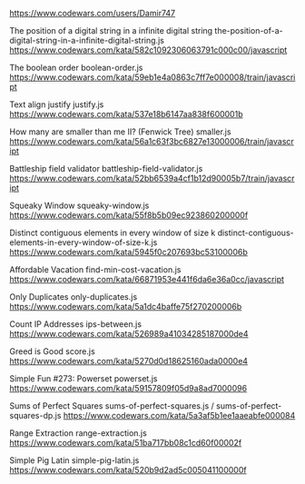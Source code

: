 https://www.codewars.com/users/Damir747

The position of a digital string in a infinite digital string
the-position-of-a-digital-string-in-a-infinite-digital-string.js
https://www.codewars.com/kata/582c1092306063791c000c00/javascript

The boolean order
boolean-order.js
https://www.codewars.com/kata/59eb1e4a0863c7ff7e000008/train/javascript

Text align justify
justify.js
https://www.codewars.com/kata/537e18b6147aa838f600001b

How many are smaller than me II? (Fenwick Tree)
smaller.js
https://www.codewars.com/kata/56a1c63f3bc6827e13000006/train/javascript

Battleship field validator
battleship-field-validator.js
https://www.codewars.com/kata/52bb6539a4cf1b12d90005b7/train/javascript

Squeaky Window
squeaky-window.js
https://www.codewars.com/kata/55f8b5b09ec923860200000f

Distinct contiguous elements in every window of size k
distinct-contiguous-elements-in-every-window-of-size-k.js
https://www.codewars.com/kata/5945f0c207693bc53100006b

Affordable Vacation
find-min-cost-vacation.js
https://www.codewars.com/kata/66871953e441f6da6e36a0cc/javascript

Only Duplicates
only-duplicates.js
https://www.codewars.com/kata/5a1dc4baffe75f270200006b

Count IP Addresses
ips-between.js
https://www.codewars.com/kata/526989a41034285187000de4

Greed is Good
score.js
https://www.codewars.com/kata/5270d0d18625160ada0000e4

Simple Fun #273: Powerset
powerset.js
https://www.codewars.com/kata/59157809f05d9a8ad7000096

Sums of Perfect Squares
sums-of-perfect-squares.js / sums-of-perfect-squares-dp.js
https://www.codewars.com/kata/5a3af5b1ee1aaeabfe000084

Range Extraction
range-extraction.js
https://www.codewars.com/kata/51ba717bb08c1cd60f00002f

Simple Pig Latin
simple-pig-latin.js
https://www.codewars.com/kata/520b9d2ad5c005041100000f
